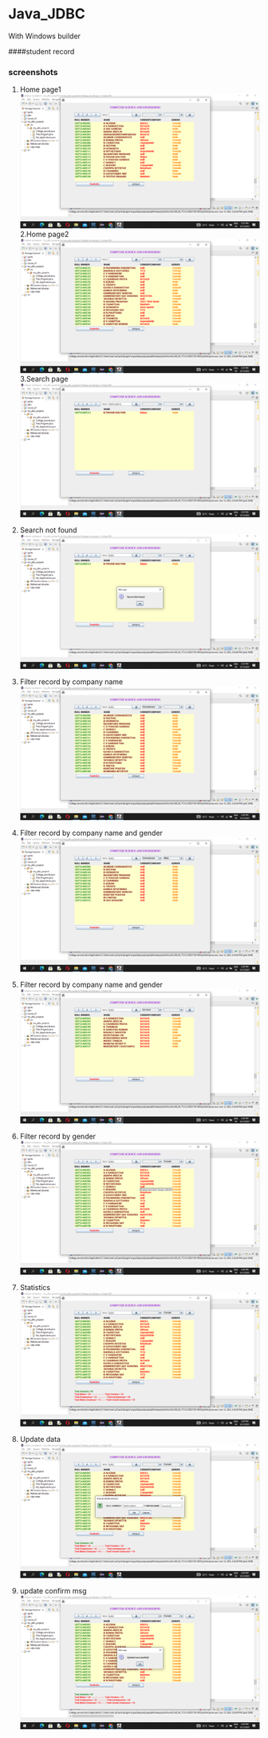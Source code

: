 # Java_JDBC
With Windows builder 

####student record

### screenshots

1. Home page1
![hello](screenshots/Screenshot%20(263).png)
2.Home page2
![hello](screenshots/Screenshot%20(264).png)
3.Search page
![hello](screenshots/Screenshot%20(265).png)
4. Search not found
![hello](screenshots/Screenshot%20(266).png)
5. Filter record by company name
![hello](screenshots/Screenshot%20(267).png)
6. Filter record by company name and gender
![hello](screenshots/Screenshot%20(268).png)

7. Filter record by company name and gender
![hello](screenshots/Screenshot%20(269).png)
8. Filter record by gender
![hello](screenshots/Screenshot%20(270).png)
9. Statistics
![hello](screenshots/Screenshot%20(272).png)
10. Update data
![hello](screenshots/Screenshot%20(273).png)
11. update confirm msg
![hello](screenshots/Screenshot%20(274).png)
